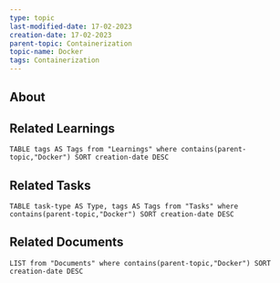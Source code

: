 ```yaml
---
type: topic
last-modified-date: 17-02-2023
creation-date: 17-02-2023
parent-topic: Containerization
topic-name: Docker
tags: Containerization
---
```


## About


## Related Learnings
```dataview
TABLE tags AS Tags from "Learnings" where contains(parent-topic,"Docker") SORT creation-date DESC
```


## Related Tasks
```dataview
TABLE task-type AS Type, tags AS Tags from "Tasks" where contains(parent-topic,"Docker") SORT creation-date DESC
```

## Related Documents
```dataview
LIST from "Documents" where contains(parent-topic,"Docker") SORT creation-date DESC
```